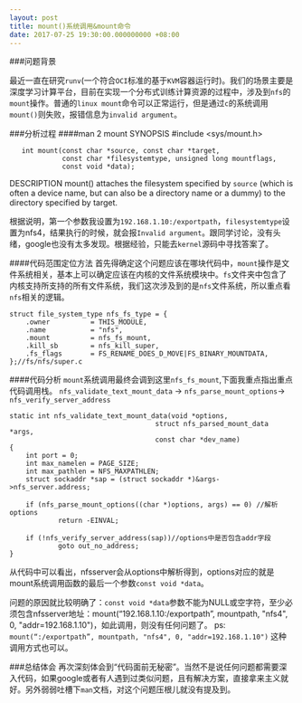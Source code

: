 ```yaml
---
layout: post
title: mount()系统调用&mount命令
date: 2017-07-25 19:30:00.000000000 +08:00
---
```


###问题背景

最近一直在研究`runv`(一个符合`OCI`标准的基于`KVM`容器运行时)。我们的场景主要是深度学习计算平台，目前在实现一个分布式训练计算资源的过程中，涉及到`nfs`的`mount`操作。普通的`linux mount`命令可以正常运行，但是通过`c`的系统调用`mount()`则失败，报错信息为`invalid argument`。

###分析过程
####man 2 mount
SYNOPSIS
       #include <sys/mount.h>

       int mount(const char *source, const char *target,
                 const char *filesystemtype, unsigned long mountflags,
                 const void *data);

DESCRIPTION
       mount() attaches the filesystem specified by `source` (which is often a device name, but can also be a directory name or a dummy) to the directory specified by target.

根据说明，第一个参数我设置为`192.168.1.10:/exportpath`，`filesystemtype`设置为nfs4，结果执行的时候，就会报`Invalid argument`。跟同学讨论，没有头绪，google也没有太多发现。根据经验，只能去`kernel`源码中寻找答案了。

####代码范围定位方法
首先得确定这个问题应该在哪块代码中，`mount`操作是文件系统相关，基本上可以确定应该在内核的文件系统模块中。`fs`文件夹中包含了内核支持所支持的所有文件系统，我们这次涉及到的是`nfs`文件系统，所以重点看`nfs`相关的逻辑。

    struct file_system_type nfs_fs_type = {
        .owner          = THIS_MODULE,
        .name           = "nfs",
        .mount          = nfs_fs_mount,
        .kill_sb        = nfs_kill_super,
        .fs_flags       = FS_RENAME_DOES_D_MOVE|FS_BINARY_MOUNTDATA,
    };//fs/nfs/super.c

####代码分析
`mount`系统调用最终会调到这里`nfs_fs_mount`,下面我重点指出重点代码调用栈。
`nfs_validate_text_mount_data` -> `nfs_parse_mount_options`-> `nfs_verify_server_address`

    static int nfs_validate_text_mount_data(void *options,
                                        struct nfs_parsed_mount_data *args,
                                        const char *dev_name)
    {
        int port = 0;
        int max_namelen = PAGE_SIZE;
        int max_pathlen = NFS_MAXPATHLEN;
        struct sockaddr *sap = (struct sockaddr *)&args->nfs_server.address;

        if (nfs_parse_mount_options((char *)options, args) == 0) //解析options
                return -EINVAL;

        if (!nfs_verify_server_address(sap))//options中是否包含addr字段
                goto out_no_address;
    }

从代码中可以看出，nfsserver会从options中解析得到，options对应的就是mount系统调用函数的最后一个参数`const void *data`。

问题的原因就比较明确了：`const void *data`参数不能为NULL或空字符，至少必须包含nfsserver地址：mount(“192.168.1.10:/exportpath”, mountpath, "nfs4", 0, "addr=192.168.1.10")，如此调用，则没有任何问题了。
ps: `mount(“:/exportpath”, mountpath, "nfs4", 0, "addr=192.168.1.10")` 这种调用方式也可以。

###总结体会
再次深刻体会到“代码面前无秘密”。当然不是说任何问题都需要深入代码，如果google或者有人遇到过类似问题，且有解决方案，直接拿来主义就好。另外弱弱吐槽下`man`文档，对这个问题压根儿就没有提及到。
